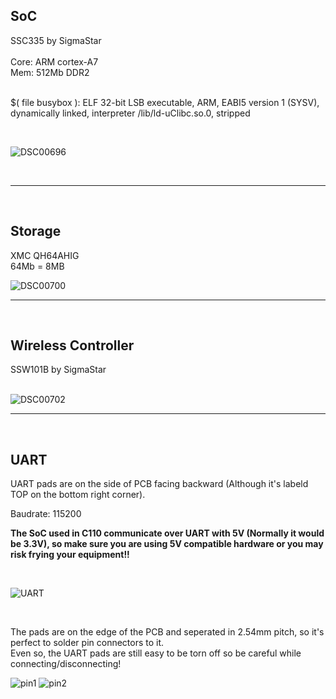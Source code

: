## SoC

SSC335 by SigmaStar <br><br>
Core: ARM cortex-A7 <br>
Mem: 512Mb DDR2 <br><br>

$( file busybox ):  ELF 32-bit LSB executable, ARM, EABI5 version 1 (SYSV), dynamically linked, interpreter /lib/ld-uClibc.so.0, stripped

<br>

![DSC00696](https://user-images.githubusercontent.com/36998819/152681576-1e04684b-a7b8-4dc9-9c55-9bfaa7e073ed.png)

<br>

---

<br>

## Storage

XMC QH64AHIG <br>
64Mb = 8MB <br>


![DSC00700](https://user-images.githubusercontent.com/36998819/152681872-2faf590b-a6b2-4c35-b9f8-497e388ab1ea.png)


---

<br>

## Wireless Controller

SSW101B by SigmaStar <br><br>


![DSC00702](https://user-images.githubusercontent.com/36998819/152682017-408dea18-2844-483b-9b05-e87b5a4d4cad.png)


---

<br>

## UART

UART pads are on the side of PCB facing backward (Although it's labeld TOP on the bottom right corner).

Baudrate: 115200

**The SoC used in C110 communicate over UART with 5V (Normally it would be 3.3V), so make sure you are using 5V compatible hardware or you may risk frying your equipment!!**


<br>

![UART](https://user-images.githubusercontent.com/36998819/152681555-e24a1b6e-8168-4a9a-b61c-d0038157fb8a.png)


<br>

The pads are on the edge of the PCB and seperated in 2.54mm pitch, so it's perfect to solder pin connectors to it.<br>
Even so, the UART pads are still easy to be torn off so be careful while connecting/disconnecting!
<br>

![pin1](https://user-images.githubusercontent.com/36998819/152686720-be848940-3a73-47bc-be85-5673ac61154f.png)
![pin2](https://user-images.githubusercontent.com/36998819/152686730-97a2c47b-f19c-4f95-94d9-b0ce00d0a130.png)
